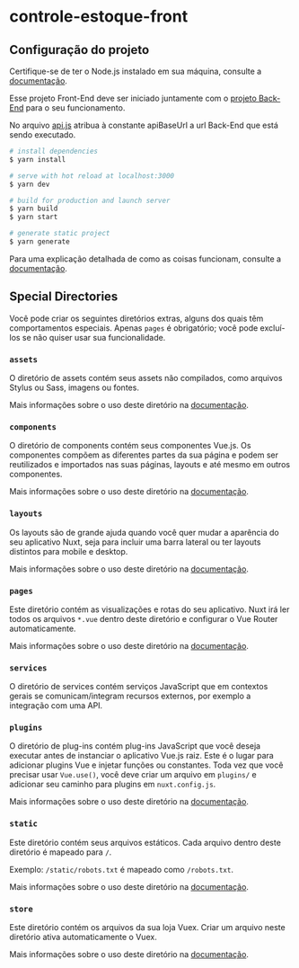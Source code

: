# controle-estoque-front

## Configuração do projeto

Certifique-se de ter o Node.js instalado em sua máquina, consulte a [documentação](https://nodejs.org/en/download).

Esse projeto Front-End deve ser iniciado juntamente com o [projeto Back-End](https://github.com/BrunoSaade/stock-control-back) para o seu funcionamento.

No arquivo [api.js](https://github.com/BrunoSaade/controle-estoque/blob/master/services/api.js) atribua à constante apiBaseUrl a url Back-End que está sendo executado.

```bash
# install dependencies
$ yarn install

# serve with hot reload at localhost:3000
$ yarn dev

# build for production and launch server
$ yarn build
$ yarn start

# generate static project
$ yarn generate
```

Para uma explicação detalhada de como as coisas funcionam, consulte a [documentação](https://nuxtjs.org).

## Special Directories

Você pode criar os seguintes diretórios extras, alguns dos quais têm comportamentos especiais. Apenas `pages` é obrigatório; você pode excluí-los se não quiser usar sua funcionalidade.

### `assets`

O diretório de assets contém seus assets não compilados, como arquivos Stylus ou Sass, imagens ou fontes.

Mais informações sobre o uso deste diretório na [documentação](https://nuxtjs.org/docs/2.x/directory-structure/assets).

### `components`

O diretório de components contém seus componentes Vue.js. Os componentes compõem as diferentes partes da sua página e podem ser reutilizados e importados nas suas páginas, layouts e até mesmo em outros componentes.

Mais informações sobre o uso deste diretório na [documentação](https://nuxtjs.org/docs/2.x/directory-structure/components).

### `layouts`

Os layouts são de grande ajuda quando você quer mudar a aparência do seu aplicativo Nuxt, seja para incluir uma barra lateral ou ter layouts distintos para mobile e desktop.

Mais informações sobre o uso deste diretório na [documentação](https://nuxtjs.org/docs/2.x/directory-structure/layouts).

### `pages`

Este diretório contém as visualizações e rotas do seu aplicativo. Nuxt irá ler todos os arquivos `*.vue` dentro deste diretório e configurar o Vue Router automaticamente.

Mais informações sobre o uso deste diretório na [documentação](https://nuxtjs.org/docs/2.x/get-started/routing).

### `services`

O diretório de services contém serviços JavaScript que em contextos gerais se comunicam/integram recursos externos, por exemplo a integração com uma API.

### `plugins`

O diretório de plug-ins contém plug-ins JavaScript que você deseja executar antes de instanciar o aplicativo Vue.js raiz. Este é o lugar para adicionar plugins Vue e injetar funções ou constantes. Toda vez que você precisar usar `Vue.use()`, você deve criar um arquivo em `plugins/` e adicionar seu caminho para plugins em `nuxt.config.js`.

Mais informações sobre o uso deste diretório na [documentação](https://nuxtjs.org/docs/2.x/directory-structure/plugins).

### `static`

Este diretório contém seus arquivos estáticos. Cada arquivo dentro deste diretório é mapeado para `/`.

Exemplo: `/static/robots.txt` é mapeado como `/robots.txt`.

Mais informações sobre o uso deste diretório na [documentação](https://nuxtjs.org/docs/2.x/directory-structure/static).

### `store`

Este diretório contém os arquivos da sua loja Vuex. Criar um arquivo neste diretório ativa automaticamente o Vuex.

Mais informações sobre o uso deste diretório na [documentação](https://nuxtjs.org/docs/2.x/directory-structure/store).
